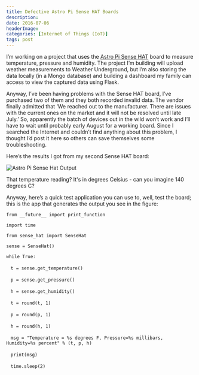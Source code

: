 ```yaml
---
title: Defective Astro Pi Sense HAT Boards
description: 
date: 2016-07-06
headerImage: 
categories: [Internet of Things (IoT)]
tags: post
---
```


I’m working on a project that uses the [Astro Pi Sense HAT](https://astro-pi.org/) board to measure temperature, pressure and humidity. The project I’m building will upload weather measurements to Weather Underground, but I’m also storing the data locally (in a Mongo database) and building a dashboard my family can access to view the captured data using Flask.

Anyway, I’ve been having problems with the Sense HAT board, I’ve purchased two of them and they both recorded invalid data. The vendor finally admitted that ‘We reached out to the manufacturer. There are issues with the current ones on the market and it will not be resolved until late July.’ So, apparently the batch of devices out in the wild won’t work and I’ll have to wait until probably early August for a working board. Since I searched the Internet and couldn’t find anything about this problem, I thought I’d post it here so others can save themselves some troubleshooting.

Here’s the results I got from my second Sense HAT board:

![Astro Pi Sense Hat Output](/images/2016/pi_sense_hat_output.png)

That temperature reading? It's in degrees Celsius - can you imagine 140 degrees C?

Anyway, here’s a quick test application you can use to, well, test the board; this is the app that generates the output you see in the figure:

`from __future__ import print_function`

`import time`

`from sense_hat import SenseHat`

`sense = SenseHat()`

`while True:`

   `t = sense.get_temperature()`

   `p = sense.get_pressure()`

   `h = sense.get_humidity()`

   `t = round(t, 1)`

   `p = round(p, 1)`

   `h = round(h, 1)`

   `msg = "Temperature = %s degrees F, Pressure=%s millibars, Humidity=%s percent" % (t, p, h)`

   `print(msg)`

   `time.sleep(2)`